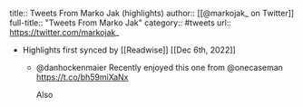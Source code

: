 title:: Tweets From Marko Jak (highlights)
author:: [[@markojak_ on Twitter]]
full-title:: "Tweets From Marko Jak"
category:: #tweets
url:: https://twitter.com/markojak_

- Highlights first synced by [[Readwise]] [[Dec 6th, 2022]]
	- @danhockenmaier Recently enjoyed this one from @onecaseman https://t.co/bh59miXaNx
	  
	  Also